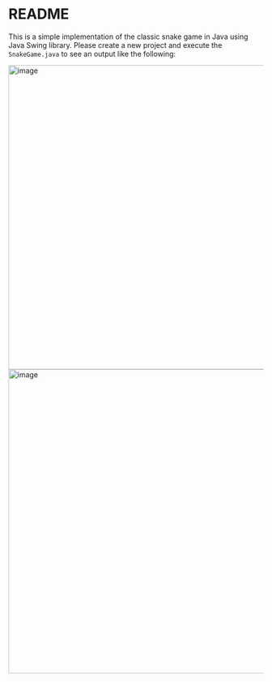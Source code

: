# README

This is a simple implementation of the classic snake game in Java using Java Swing library. Please create a new project and execute the `SnakeGame.java` to see an output like the following:

<img width="600" alt="image" src="https://github.com/TejasViswa/PIC20A_Disc/assets/45400093/348320da-7a8c-4f9b-b4d8-33e7f44f3ea3">

<img width="600" alt="image" src="https://github.com/TejasViswa/PIC20A_Disc/assets/45400093/c9f2381c-e42e-45f1-9874-15200f5748c9">

